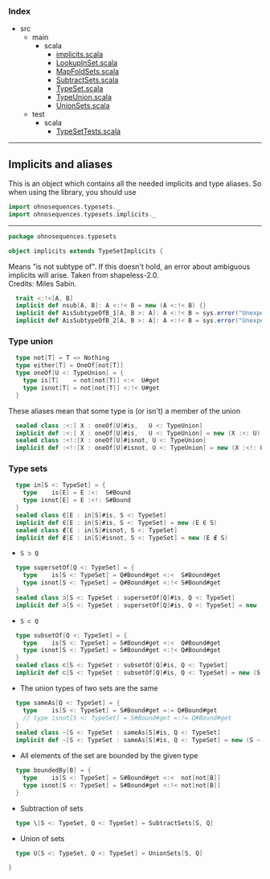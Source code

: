 ### Index

+ src
  + main
    + scala
      + [implicits.scala](implicits.md)
      + [LookupInSet.scala](LookupInSet.md)
      + [MapFoldSets.scala](MapFoldSets.md)
      + [SubtractSets.scala](SubtractSets.md)
      + [TypeSet.scala](TypeSet.md)
      + [TypeUnion.scala](TypeUnion.md)
      + [UnionSets.scala](UnionSets.md)
  + test
    + scala
      + [TypeSetTests.scala](../../test/scala/TypeSetTests.md)

------

## Implicits and aliases

This is an object which contains all the needed implicits and type aliases. So when using the library, you should use

```scala
import ohnosequences.typesets._
import ohnosequences.typesets.implicits._
```

------


```scala
package ohnosequences.typesets

object implicits extends TypeSetImplicits {
```

Means "is not subtype of". If this doesn't hold, an error about ambiguous implicits will 
arise. Taken from shapeless-2.0.  
Credits: Miles Sabin.


```scala
  trait <:!<[A, B]
  implicit def nsub[A, B]: A <:!< B = new (A <:!< B) {}
  implicit def AisSubtypeOfB_1[A, B >: A]: A <:!< B = sys.error("Unexpected invocation")
  implicit def AisSubtypeOfB_2[A, B >: A]: A <:!< B = sys.error("Unexpected invocation")
```

### Type union

```scala
  type not[T] = T => Nothing
  type either[T] = OneOf[not[T]]
  type oneOf[U <: TypeUnion] = { 
    type is[T]    = not[not[T]] <:<  U#get
    type isnot[T] = not[not[T]] <:!< U#get
  }
```

These aliases mean that some type is (or isn't) a member of the union

```scala
  sealed class :<:[ X : oneOf[U]#is,   U <: TypeUnion]
  implicit def :<:[ X : oneOf[U]#is,   U <: TypeUnion] = new (X :<: U)
  sealed class :<!:[X : oneOf[U]#isnot, U <: TypeUnion]
  implicit def :<!:[X : oneOf[U]#isnot, U <: TypeUnion] = new (X :<!: U)
```

### Type sets

```scala
  type in[S <: TypeSet] = { 
    type    is[E] = E :<:  S#Bound
    type isnot[E] = E :<!: S#Bound
  }
  sealed class ∈[E : in[S]#is, S <: TypeSet]
  implicit def ∈[E : in[S]#is, S <: TypeSet] = new (E ∈ S)
  sealed class ∉[E : in[S]#isnot, S <: TypeSet]
  implicit def ∉[E : in[S]#isnot, S <: TypeSet] = new (E ∉ S)
```

- `S ⊃ Q`

```scala
  type supersetOf[Q <: TypeSet] = { 
    type    is[S <: TypeSet] = Q#Bound#get <:<  S#Bound#get
    type isnot[S <: TypeSet] = Q#Bound#get <:!< S#Bound#get
  }
  sealed class ⊃[S <: TypeSet : supersetOf[Q]#is, Q <: TypeSet]
  implicit def ⊃[S <: TypeSet : supersetOf[Q]#is, Q <: TypeSet] = new (S ⊃ Q)
```

- `S ⊂ Q`

```scala
  type subsetOf[Q <: TypeSet] = { 
    type    is[S <: TypeSet] = S#Bound#get <:<  Q#Bound#get
    type isnot[S <: TypeSet] = S#Bound#get <:!< Q#Bound#get
  }
  sealed class ⊂[S <: TypeSet : subsetOf[Q]#is, Q <: TypeSet]
  implicit def ⊂[S <: TypeSet : subsetOf[Q]#is, Q <: TypeSet] = new (S ⊂ Q)
```

- The union types of two sets are the same

```scala
  type sameAs[Q <: TypeSet] = { 
    type    is[S <: TypeSet] = S#Bound#get =:= Q#Bound#get
    // type isnot[S <: TypeSet] = S#Bound#get =:!= Q#Bound#get
  }
  sealed class ~[S <: TypeSet : sameAs[S]#is, Q <: TypeSet]
  implicit def ~[S <: TypeSet : sameAs[S]#is, Q <: TypeSet] = new (S ~ Q)
```

- All elements of the set are bounded by the given type

```scala
  type boundedBy[B] = { 
    type    is[S <: TypeSet] = S#Bound#get <:<  not[not[B]]
    type isnot[S <: TypeSet] = S#Bound#get <:!< not[not[B]]
  }
```

- Subtraction of sets

```scala
  type \[S <: TypeSet, Q <: TypeSet] = SubtractSets[S, Q]
```

- Union of sets

```scala
  type U[S <: TypeSet, Q <: TypeSet] = UnionSets[S, Q]

}

```

